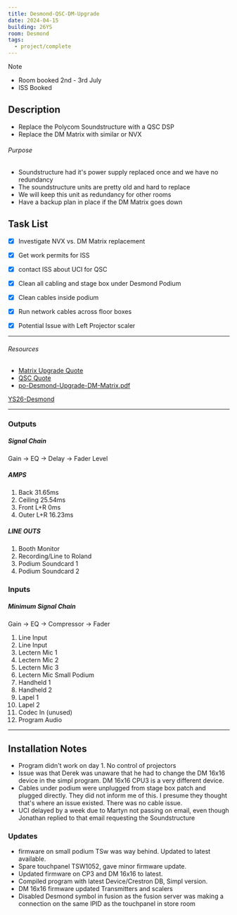 ```yaml
---
title: Desmond-QSC-DM-Upgrade
date: 2024-04-15
building: 26YS
room: Desmond
tags:
  - project/complete
---
```


> [!NOTE]
> - Room booked 2nd - 3rd July
> - ISS Booked

## Description

- Replace the Polycom Soundstructure with a QSC DSP
- Replace the DM Matrix with similar or NVX

###### Purpose
- Soundstructure had it's power supply replaced once and we have no redundancy
- The soundstructure units are pretty old and hard to replace
- We will keep this unit as redundancy for other rooms
- Have a backup plan in place if the DM Matrix goes down

## Task List

- [x] Investigate NVX vs. DM Matrix replacement
- [x] Get work permits for ISS
- [x] contact ISS about UCI for QSC

- [x] Clean all cabling and stage box under Desmond Podium
- [x] Clean cables inside podium
- [x] Run network cables across floor boxes
- [x] Potential Issue with Left Projector scaler

---
###### Resources

- [Matrix Upgrade Quote](https://rcsicampus.sharepoint.com/:b:/r/sites/MediaSevicesStaff/Shared%20Documents/General/AV%20Room%20Installation%20(PO%27s%20-%20Quotes%20-%20RAMS)/Desmond%20LT/Booth%20AV%20Upgrade%202023-24/Desmond%20-%20Crestron%20Upgrade%20Quote%20v1%2023-24.pdf?csf=1&web=1&e=827EbB)
- [QSC Quote](https://rcsicampus.sharepoint.com/sites/MediaSevicesStaff/Shared%20Documents/General/AV%20Room%20Installation%20(PO%27s%20-%20Quotes%20-%20RAMS)/Desmond%20LT/Booth%20AV%20Upgrade%202023-24/Desmond%20-%20QSC%20Upgrade%20Quote%20v1%2023-24.pdf)
- [po-Desmond-Upgrade-DM-Matrix.pdf](https://rcsicampus-my.sharepoint.com/:b:/r/personal/owenmccarthy_rcsi_com/Documents/Archive/po-Desmond-Upgrade.pdf?csf=1&web=1&e=UK4UD9)

[YS26-Desmond](../../03-Resources/Rooms/YS26-Desmond.md)


---

### Outputs

##### Signal Chain
Gain -> EQ -> Delay -> Fader Level

##### AMPS
1. Back 31.65ms
1. Ceiling 25.54ms
1. Front L+R 0ms
1. Outer L+R 16.23ms

##### LINE OUTS
1. Booth Monitor
1. Recording/Line to Roland
1. Podium Soundcard 1
1. Podium Soundcard 2

### Inputs

##### Minimum Signal Chain
Gain -> EQ -> Compressor -> Fader

1. Line Input
2. Line Input
3. Lectern Mic 1
4. Lectern Mic 2
5. Lectern Mic 3
6. Lectern Mic Small Podium
7. Handheld 1
8. Handheld 2
9. Lapel 1
10. Lapel 2
11. Codec In (unused)
12. Program Audio

---

## Installation Notes

- Program didn't work on day 1. No control of projectors
- Issue was that Derek was unaware that he had to change the DM 16x16 device in the simpl program. DM 16x16 CPU3 is a very different device.
- Cables under podium were unplugged from stage box patch and plugged directly. They did not inform me of this. I presume they thought that's where an issue existed. There was no cable issue.
- UCI delayed by a week due to Martyn not passing on email, even though Jonathan replied to that email requesting the Soundstructure



### Updates

- firmware on small podium TSw was way behind. Updated to latest available.
- Spare touchpanel TSW1052, gave minor firmware update.
- Updated firmware on CP3 and DM 16x16 to latest.
- Compiled program with latest Device/Crestron DB, Simpl version.
- DM 16x16 firmware updated Transmitters and scalers
- Disabled Desmond symbol in fusion as the fusion server was making a connection on the same IPID as the touchpanel in store room